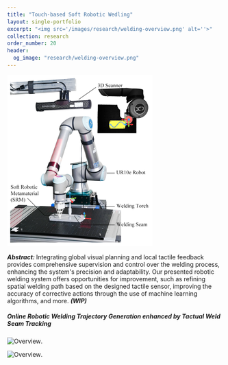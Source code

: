```yaml
---
title: "Touch-based Soft Robotic Wedling"
layout: single-portfolio
excerpt: "<img src='/images/research/welding-overview.png' alt=''>"
collection: research
order_number: 20
header: 
  og_image: "research/welding-overview.png"
---
```


![graphical_abstract](/images/research/welding-overview.png)

<b><i>Abstract: </i></b> Integrating global visual planning and local tactile feedback provides comprehensive supervision and control over the welding process, enhancing the system's precision and adaptability. Our presented robotic welding system offers opportunities for improvement, such as refining spatial welding path based on the designed tactile sensor, improving the accuracy of corrective actions through the use of machine learning algorithms, and more. <b><i>(WIP)</i></b>


<!-- #### Supplemental Videos -->
##### Online Robotic Welding Trajectory Generation enhanced by Tactual Weld Seam Tracking

![Overview](/images/research/S-shape.gif "Touch-based Soft Robotic Wedling").

![Overview](/images/research/outline.gif "Touch-based Soft Robotic Wedling").